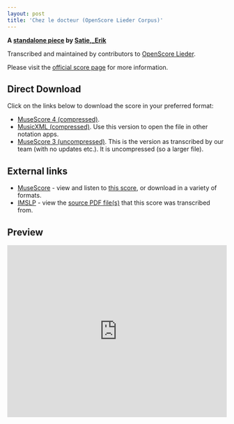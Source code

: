 ```yaml
---
layout: post
title: 'Chez le docteur (OpenScore Lieder Corpus)'
---
```


__A [standalone piece](https://fourscoreandmore.org/OpenScore/Satie%2C_Erik/_/) by [Satie,_Erik](https://fourscoreandmore.org/OpenScore/Satie%2C_Erik)__

Transcribed and maintained by contributors to [OpenScore Lieder].

Please visit the [official score page] for more information.

[official score page]: https://musescore.com/openscore-lieder-corpus/scores/6986065
[OpenScore Lieder]: https://musescore.com/openscore-lieder-corpus

## Direct Download

Click on the links below to download the score in your preferred format:
- [MuseScore 4 (compressed)](https://fourscoreandmore.org/OpenScore/Satie%2C_Erik/_/Chez_le_docteur.mscz).
- [MusicXML (compressed)](https://fourscoreandmore.org/OpenScore/Satie%2C_Erik/_/Chez_le_docteur.mxl). Use this version to open the file in other notation apps.
- [MuseScore 3 (uncompressed)](https://raw.githubusercontent.com/OpenScore/Lieder/refs/heads/main/scores/Satie%2C_Erik/_/Chez_le_docteur/lc6986065.mscx). This is the version as transcribed by our team (with no updates etc.). It is uncompressed (so a larger file).

## External links

- [MuseScore] - view and listen to [this score][MuseScore], or download in a variety of formats.
- [IMSLP] - view the [source PDF file(s)][IMSLP] that this score was transcribed from.

[MuseScore]: https://musescore.com/score/6986065
[IMSLP]: https://imslp.org/wiki/Special:ReverseLookup/92046

## Preview

<iframe width="100%" height="394" src="https://musescore.com/openscore-lieder-corpus/scores/6986065/embed" frameborder="0" allowfullscreen allow="autoplay; fullscreen"></iframe>
